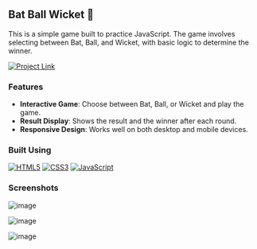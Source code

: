 ## Bat Ball Wicket 🏏

This is a simple game built to practice JavaScript. The game involves selecting between Bat, Ball, and Wicket, with basic logic to determine the winner.

[![Project Link](https://img.shields.io/badge/Game%20Link-37a779?style=for-the-badge)](https://bat-ball-wicket.web.app/)

### Features

- **Interactive Game**: Choose between Bat, Ball, or Wicket and play the game.
- **Result Display**: Shows the result and the winner after each round.
- **Responsive Design**: Works well on both desktop and mobile devices.

### Built Using
[![HTML5](https://img.shields.io/badge/html5%20-%23E34F26.svg?&style=for-the-badge&logo=html5&logoColor=white)](/)
[![CSS3](https://img.shields.io/badge/css3%20-%231572B6.svg?&style=for-the-badge&logo=css3&logoColor=white)](/)
[![JavaScript](https://img.shields.io/badge/javascript%20-%23323330.svg?&style=for-the-badge&logo=javascript&logoColor=%23F7DF1E)](/)

### Screenshots
![image](https://github.com/user-attachments/assets/4151d112-7ffb-41b9-bc69-d12892c82309)

![image](https://github.com/user-attachments/assets/868e2eb1-1681-47d5-bda4-09885d026dfa)

![image](https://github.com/user-attachments/assets/00777e1a-45f8-4e81-afb8-05de2c0a93fe)

